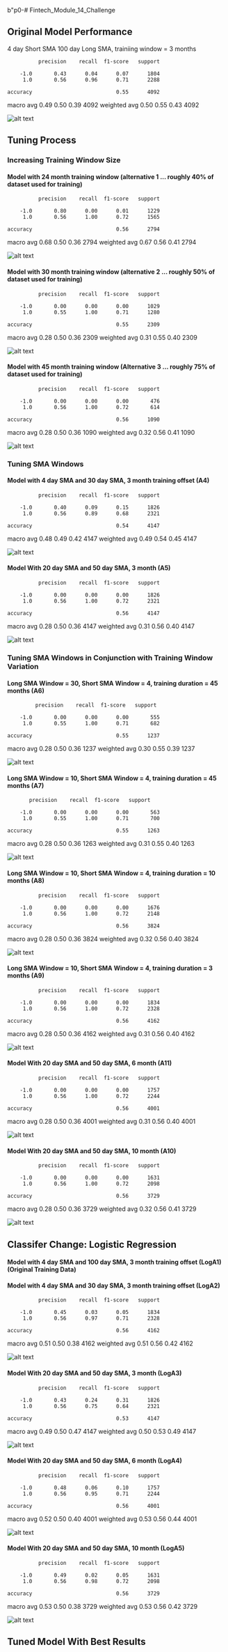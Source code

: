  b"p0-# Fintech_Module_14_Challenge

## Original Model Performance
4 day Short SMA 100 day Long SMA, trainiing window = 3 months

              precision    recall  f1-score   support

        -1.0       0.43      0.04      0.07      1804
         1.0       0.56      0.96      0.71      2288

    accuracy                           0.55      4092
   macro avg       0.49      0.50      0.39      4092
weighted avg       0.50      0.55      0.43      4092


![alt text](https://github.com/rhurst11/Fintech_Module_14_Challenge/blob/main/Starter_Code/Resources/Mod_14_Original_Mod_Perform.png)


## Tuning Process

### Increasing Training Window Size 

#### Model with 24 month training window (alternative 1 ... roughly 40% of dataset used for training)


              precision    recall  f1-score   support

        -1.0       0.80      0.00      0.01      1229
         1.0       0.56      1.00      0.72      1565

    accuracy                           0.56      2794
   macro avg       0.68      0.50      0.36      2794
weighted avg       0.67      0.56      0.41      2794

![alt text](https://github.com/rhurst11/Fintech_Module_14_Challenge/blob/main/Starter_Code/Resources/Mod_14_A1_perform.png)


#### Model with 30 month training window (alternative 2 ... roughly 50% of dataset used for training)

              precision    recall  f1-score   support

        -1.0       0.00      0.00      0.00      1029
         1.0       0.55      1.00      0.71      1280

    accuracy                           0.55      2309
   macro avg       0.28      0.50      0.36      2309
weighted avg       0.31      0.55      0.40      2309

![alt text](https://github.com/rhurst11/Fintech_Module_14_Challenge/blob/main/Starter_Code/Resources/Mod_14_A2_perform.png)


#### Model with 45 month training window (Alternative 3 ... roughly 75% of dataset used for training)

              precision    recall  f1-score   support

        -1.0       0.00      0.00      0.00       476
         1.0       0.56      1.00      0.72       614

    accuracy                           0.56      1090
   macro avg       0.28      0.50      0.36      1090
weighted avg       0.32      0.56      0.41      1090

![alt text](https://github.com/rhurst11/Fintech_Module_14_Challenge/blob/main/Starter_Code/Resources/Mod_14_A3_perform.png)


### Tuning SMA Windows 

#### Model with 4 day SMA and 30 day SMA, 3 month training offset  (A4)

              precision    recall  f1-score   support

        -1.0       0.40      0.09      0.15      1826
         1.0       0.56      0.89      0.68      2321

    accuracy                           0.54      4147
   macro avg       0.48      0.49      0.42      4147
weighted avg       0.49      0.54      0.45      4147

![alt text](https://github.com/rhurst11/Fintech_Module_14_Challenge/blob/main/Starter_Code/Resources/A4.png)



#### Model With 20 day SMA and 50 day SMA, 3 month (A5)

              precision    recall  f1-score   support

        -1.0       0.00      0.00      0.00      1826
         1.0       0.56      1.00      0.72      2321

    accuracy                           0.56      4147
   macro avg       0.28      0.50      0.36      4147
weighted avg       0.31      0.56      0.40      4147

![alt text](https://github.com/rhurst11/Fintech_Module_14_Challenge/blob/main/Starter_Code/Resources/A5_final.png)


### Tuning SMA Windows in Conjunction with Training Window Variation



#### Long SMA Window = 30, Short SMA Window = 4, training duration = 45 months (A6)

             precision    recall  f1-score   support

        -1.0       0.00      0.00      0.00       555
         1.0       0.55      1.00      0.71       682

    accuracy                           0.55      1237
   macro avg       0.28      0.50      0.36      1237
weighted avg       0.30      0.55      0.39      1237

![alt text](https://github.com/rhurst11/Fintech_Module_14_Challenge/blob/main/Starter_Code/Resources/A6.png)


#### Long SMA Window = 10, Short SMA Window = 4, training duration = 45 months (A7)

           precision    recall  f1-score   support

        -1.0       0.00      0.00      0.00       563
         1.0       0.55      1.00      0.71       700

    accuracy                           0.55      1263
   macro avg       0.28      0.50      0.36      1263
weighted avg       0.31      0.55      0.40      1263

![alt text](https://github.com/rhurst11/Fintech_Module_14_Challenge/blob/main/Starter_Code/Resources/A7.png)


#### Long SMA Window = 10, Short SMA Window = 4, training duration = 10 months (A8)

              precision    recall  f1-score   support

        -1.0       0.00      0.00      0.00      1676
         1.0       0.56      1.00      0.72      2148

    accuracy                           0.56      3824
   macro avg       0.28      0.50      0.36      3824
weighted avg       0.32      0.56      0.40      3824

![alt text](https://github.com/rhurst11/Fintech_Module_14_Challenge/blob/main/Starter_Code/Resources/A8.png)


#### Long SMA Window = 10, Short SMA Window = 4, training duration = 3 months (A9)

              precision    recall  f1-score   support

        -1.0       0.00      0.00      0.00      1834
         1.0       0.56      1.00      0.72      2328

    accuracy                           0.56      4162
   macro avg       0.28      0.50      0.36      4162
weighted avg       0.31      0.56      0.40      4162

![alt text](https://github.com/rhurst11/Fintech_Module_14_Challenge/blob/main/Starter_Code/Resources/A9.png)


#### Model With 20 day SMA and 50 day SMA, 6 month (A11)


              precision    recall  f1-score   support

        -1.0       0.00      0.00      0.00      1757
         1.0       0.56      1.00      0.72      2244

    accuracy                           0.56      4001
   macro avg       0.28      0.50      0.36      4001
weighted avg       0.31      0.56      0.40      4001

![alt text](https://github.com/rhurst11/Fintech_Module_14_Challenge/blob/main/Starter_Code/Resources/A11.png)


#### Model With 20 day SMA and 50 day SMA, 10 month (A10)

              precision    recall  f1-score   support

        -1.0       0.00      0.00      0.00      1631
         1.0       0.56      1.00      0.72      2098

    accuracy                           0.56      3729
   macro avg       0.28      0.50      0.36      3729
weighted avg       0.32      0.56      0.41      3729

![alt text](https://github.com/rhurst11/Fintech_Module_14_Challenge/blob/main/Starter_Code/Resources/A10.png)


## Classifer Change: Logistic Regression

#### Model with 4 day SMA and 100 day SMA, 3 month training offset  (LogA1) (Original Training Data)

#### Model with 4 day SMA and 30 day SMA, 3 month training offset  (LogA2)

              precision    recall  f1-score   support

        -1.0       0.45      0.03      0.05      1834
         1.0       0.56      0.97      0.71      2328

    accuracy                           0.56      4162
   macro avg       0.51      0.50      0.38      4162
weighted avg       0.51      0.56      0.42      4162

![alt text](https://github.com/rhurst11/Fintech_Module_14_Challenge/blob/main/Starter_Code/Resources/LogA2.png)


#### Model With 20 day SMA and 50 day SMA, 3 month (LogA3)

              precision    recall  f1-score   support

        -1.0       0.43      0.24      0.31      1826
         1.0       0.56      0.75      0.64      2321

    accuracy                           0.53      4147
   macro avg       0.49      0.50      0.47      4147
weighted avg       0.50      0.53      0.49      4147

![alt text](https://github.com/rhurst11/Fintech_Module_14_Challenge/blob/main/Starter_Code/Resources/LogA3.png)


#### Model With 20 day SMA and 50 day SMA, 6 month (LogA4)

              precision    recall  f1-score   support

        -1.0       0.48      0.06      0.10      1757
         1.0       0.56      0.95      0.71      2244

    accuracy                           0.56      4001
   macro avg       0.52      0.50      0.40      4001
weighted avg       0.53      0.56      0.44      4001

![alt text](https://github.com/rhurst11/Fintech_Module_14_Challenge/blob/main/Starter_Code/Resources/LogaA4.png)


#### Model With 20 day SMA and 50 day SMA, 10 month (LogA5)

              precision    recall  f1-score   support

        -1.0       0.49      0.02      0.05      1631
         1.0       0.56      0.98      0.72      2098

    accuracy                           0.56      3729
   macro avg       0.53      0.50      0.38      3729
weighted avg       0.53      0.56      0.42      3729

![alt text](https://github.com/rhurst11/Fintech_Module_14_Challenge/blob/main/Starter_Code/Resources/LogA5.png)



## Tuned Model With Best Results

